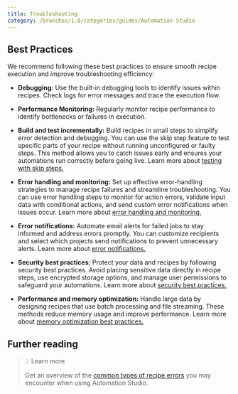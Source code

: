 ```yaml
---
title: Troubleshooting
category: /branches/1.0/categories/guides/Automation Studio
---
```


## Best Practices

We recommend following these best practices to ensure smooth recipe execution and improve troubleshooting efficiency:

- **Debugging:** Use the built-in debugging tools to identify issues within recipes. Check logs for error messages and trace the execution flow.

- **Performance Monitoring:** Regularly monitor recipe performance to identify bottlenecks or failures in execution.

- **Build and test incrementally:** Build recipes in small steps to simplify error detection and debugging. You can use the skip step feature to test specific parts of your recipe without running unconfigured or faulty steps. This method allows you to catch issues early and ensures your automations run correctly before going live. Learn more about [testing with skip steps.](https://docs.workato.com/troubleshooting/tips-and-tricks/test-frequently.html)

- **Error handling and monitoring:** Set up effective error-handling strategies to manage recipe failures and streamline troubleshooting. You can use error handling steps to monitor for action errors, validate input data with conditional actions, and send custom error notifications when issues occur. Learn more about [error handling and monitoring.](https://docs.workato.com/recipes/best-practices-error-handling.html)

- **Error notifications:** Automate email alerts for failed jobs to stay informed and address errors promptly. You can customize recipients and select which projects send notifications to prevent unnecessary alerts. Learn more about [error notifications.](https://docs.workato.com/recipes/error-notifications.html#error-notifications)

- **Security best practices:** Protect your data and recipes by following security best practices. Avoid placing sensitive data directly in recipe steps, use encrypted storage options, and manage user permissions to safeguard your automations. Learn more about [security best practices.](https://docs.workato.com/recipes/recipe-security.html)

- **Performance and memory optimization:** Handle large data by designing recipes that use batch processing and file streaming. These methods reduce memory usage and improve performance. Learn more about [memory optimization best practices.](https://docs.workato.com/recipes/memory-utilization.html)

## Further reading

> 💡 Learn more
>
> Get an overview of the [common types of recipe errors](https://docs.workato.com/recipes/design-runtime-error.html#common-recipe-errors) you may encounter when using Automation Studio.
